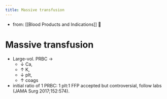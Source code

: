 ```yaml
---
title: Massive transfusion
---
```


- from: [[Blood Products and Indications]] 󰒖

# Massive transfusion

- Large-vol. PRBC →
  - ↓ Ca,
  - ↑ K,
  - ↓ plt,
  - ↑ coags
- initial ratio of 1 PRBC: 1 plt:1 FFP accepted but controversial, follow labs (JAMA Surg 2017;152:574).
